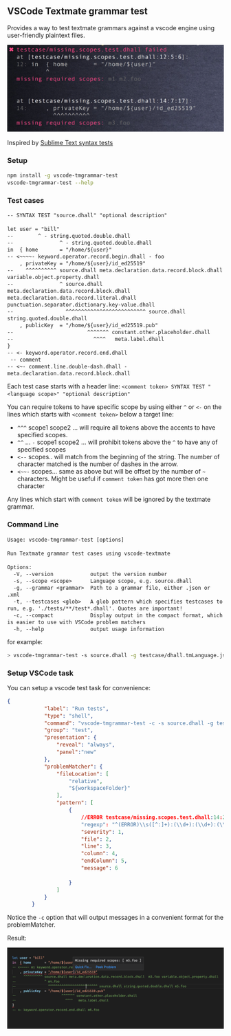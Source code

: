 ## VSCode Textmate grammar test

Provides a way to test textmate grammars against a vscode engine using user-friendly plaintext files.

![Failed test](images/test.failed.2.png?raw=true "missed some scopes")


Inspired by [Sublime Text syntax tests](https://www.sublimetext.com/docs/3/syntax.html#testing)

### Setup
```bash
npm install -g vscode-tmgrammar-test
vscode-tmgrammar-test --help
```
### Test cases

```dhall
-- SYNTAX TEST "source.dhall" "optional description"

let user = "bill" 
--        ^ - string.quoted.double.dhall 
--               ^ - string.quoted.double.dhall
in  { home       = "/home/${user}"
-- <~~~~- keyword.operator.record.begin.dhall - foo
    , privateKey = "/home/${user}/id_ed25519"
--    ^^^^^^^^^^ source.dhall meta.declaration.data.record.block.dhall  variable.object.property.dhall
--               ^ source.dhall meta.declaration.data.record.block.dhall meta.declaration.data.record.literal.dhall punctuation.separator.dictionary.key-value.dhall
--                 ^^^^^^^^^^^^^^^^^^^^^^^^^^ source.dhall string.quoted.double.dhall
    , publicKey  = "/home/${user}/id_ed25519.pub"
--                        ^^^^^^^ constant.other.placeholder.dhall
--                          ^^^^   meta.label.dhall   
}
-- <- keyword.operator.record.end.dhall
 -- comment
-- <~- comment.line.double-dash.dhall - meta.declaration.data.record.block.dhall
```

Each test case starts with a header line:
`<comment token> SYNTAX TEST "<language scope>" "optional description"`

You can require tokens to have specific scope by using either `^` or `<-` on the lines
which starts with `<comment token>` below a target line:
*    `^^^` scope1 scope2 ...  will require all tokens above the accents to have specified scopes.
*    `^^` ... `-` scope1 scope2 ... will prohibit tokens above the `^` to have any of specified scopes
*    `<--` scopes.. will match from the beginning of the string. The number of character matched is the number of dashes in the arrow.
*    `<~~-` scopes... same as above but will be offset by the number of `~` characters. Might be useful if `comment token` has got more then one character

Any lines which start with `comment token` will be ignored by the textmate grammar.

### Command Line
```
Usage: vscode-tmgrammar-test [options]

Run Textmate grammar test cases using vscode-textmate

Options:
  -V, --version            output the version number
  -s, --scope <scope>      Language scope, e.g. source.dhall
  -g, --grammar <grammar>  Path to a grammar file, either .json or .xml
  -t, --testcases <glob>   A glob pattern which specifies testcases to run, e.g. './tests/**/test*.dhall'. Quotes are important!
  -c, --compact            Display output in the compact format, which is easier to use with VSCode problem matchers
  -h, --help               output usage information
```
  
for example:

```bash
> vscode-tmgrammar-test -s source.dhall -g testcase/dhall.tmLanguage.json -t '**/*.dhall'
```

### Setup VSCode task

You can setup a vscode test task for convenience:

```json
{
            "label": "Run tests",
            "type": "shell",
            "command": "vscode-tmgrammar-test -c -s source.dhall -g testcase/dhall.tmLanguage.json -t '**/*.dhall'",
            "group": "test",
            "presentation": {
                "reveal": "always",
                "panel":"new"
            },
            "problemMatcher": {
                "fileLocation": [
                    "relative",
                    "${workspaceFolder}"
                ],
                "pattern": [
                    {
                        //ERROR testcase/missing.scopes.test.dhall:14:27:29 Missing required scopes: [ m5.foo ]
                        "regexp": "^(ERROR)\\s([^:]+):(\\d+):(\\d+):(\\d+)\\s(.*)$",
                        "severity": 1,
                        "file": 2,
                        "line": 3,
                        "column": 4,
                        "endColumn": 5,
                        "message": 6
                        
                    }
                ]
            }
        }
```

Notice the `-c` option that will output messages in a convenient format for the problemMatcher.

Result:

![Error in the editor](images/error.in.editor.png?raw=true "Error in the editor")

